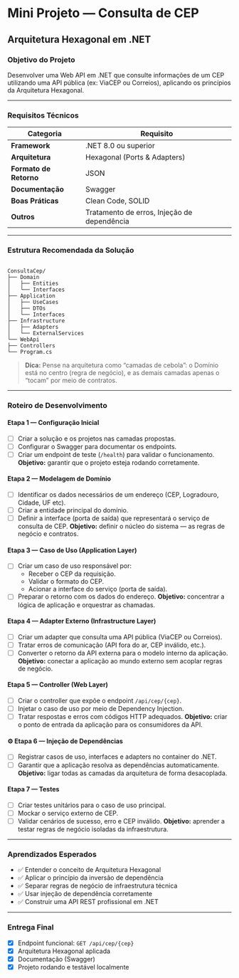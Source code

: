 # Mini Projeto — Consulta de CEP
## Arquitetura Hexagonal em .NET

### Objetivo do Projeto
Desenvolver uma Web API em .NET que consulte informações de um CEP utilizando uma API pública (ex: ViaCEP ou Correios), aplicando os princípios da Arquitetura Hexagonal.

---

### Requisitos Técnicos
| Categoria          | Requisito                                  |
| ------------------ | ------------------------------------------ |
| **Framework** | .NET 8.0 ou superior                       |
| **Arquitetura** | Hexagonal (Ports & Adapters)               |
| **Formato de Retorno** | JSON                                       |
| **Documentação** | Swagger                                    |
| **Boas Práticas** | Clean Code, SOLID                          |
| **Outros** | Tratamento de erros, Injeção de dependência |

---

### Estrutura Recomendada da Solução
```

ConsultaCep/
├── Domain
│   ├── Entities
│   └── Interfaces
├── Application
│   ├── UseCases
│   ├── DTOs
│   └── Interfaces
├── Infrastructure
│   ├── Adapters
│   └── ExternalServices
└── WebApi
├── Controllers
└── Program.cs

```

> **Dica:** Pense na arquitetura como “camadas de cebola”: o Domínio está no centro (regra de negócio), e as demais camadas apenas o “tocam” por meio de contratos.

---

### Roteiro de Desenvolvimento

#### Etapa 1 — Configuração Inicial
- [ ] Criar a solução e os projetos nas camadas propostas.
- [ ] Configurar o Swagger para documentar os endpoints.
- [ ] Criar um endpoint de teste (`/health`) para validar o funcionamento.
**Objetivo:** garantir que o projeto esteja rodando corretamente.

#### Etapa 2 — Modelagem de Domínio
- [ ] Identificar os dados necessários de um endereço (CEP, Logradouro, Cidade, UF etc).
- [ ] Criar a entidade principal do domínio.
- [ ] Definir a interface (porta de saída) que representará o serviço de consulta de CEP.
**Objetivo:** definir o núcleo do sistema — as regras de negócio e contratos.

#### Etapa 3 — Caso de Uso (Application Layer)
- [ ] Criar um caso de uso responsável por:
    - Receber o CEP da requisição.
    - Validar o formato do CEP.
    - Acionar a interface do serviço (porta de saída).
- [ ] Preparar o retorno com os dados do endereço.
**Objetivo:** concentrar a lógica de aplicação e orquestrar as chamadas.

#### Etapa 4 — Adapter Externo (Infrastructure Layer)
- [ ] Criar um adapter que consulta uma API pública (ViaCEP ou Correios).
- [ ] Tratar erros de comunicação (API fora do ar, CEP inválido, etc.).
- [ ] Converter o retorno da API externa para o modelo interno da aplicação.
**Objetivo:** conectar a aplicação ao mundo externo sem acoplar regras de negócio.

#### Etapa 5 — Controller (Web Layer)
- [ ] Criar o controller que expõe o endpoint `/api/cep/{cep}`.
- [ ] Injetar o caso de uso por meio de Dependency Injection.
- [ ] Tratar respostas e erros com códigos HTTP adequados.
**Objetivo:** criar o ponto de entrada da aplicação para os consumidores da API.

#### ⚙️ Etapa 6 — Injeção de Dependências
- [ ] Registrar casos de uso, interfaces e adapters no container do .NET.
- [ ] Garantir que a aplicação resolva as dependências automaticamente.
**Objetivo:** ligar todas as camadas da arquitetura de forma desacoplada.

#### Etapa 7 — Testes
- [ ] Criar testes unitários para o caso de uso principal.
- [ ] Mockar o serviço externo de CEP.
- [ ] Validar cenários de sucesso, erro e CEP inválido.
**Objetivo:** aprender a testar regras de negócio isoladas da infraestrutura.

---

### Aprendizados Esperados
- ✅ Entender o conceito de Arquitetura Hexagonal
- ✅ Aplicar o princípio da inversão de dependência
- ✅ Separar regras de negócio de infraestrutura técnica
- ✅ Usar injeção de dependência corretamente
- ✅ Construir uma API REST profissional em .NET

---

### Entrega Final
- [x] Endpoint funcional: `GET /api/cep/{cep}`
- [x] Arquitetura Hexagonal aplicada
- [x] Documentação (Swagger)
- [x] Projeto rodando e testável localmente

```